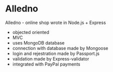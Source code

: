 # Alledno
Alledno - online shop wrote in Node.js + Express

- objected oriented 
- MVC  
- uses MongoDB database
- connection with database made by Mongoose
- login and rejestration made by Passport.js
- validation made by Express-validator
- integrated with PayPal payments
